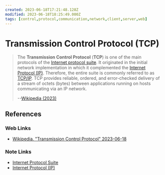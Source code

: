 ```yaml
---
created: 2023-06-18T17:21:48.128Z
modified: 2023-06-18T18:25:49.000Z
tags: [control,protocol,communication,network,client,server,web]
---
```

# Transmission Control Protocol (TCP)

>The **Transmission Control Protocol** (**TCP**) is one of the main protocols of
>the [Internet protocol suite][-tcpip].
>It originated in the initial network implementation in which
>it complemented the [Internet Protocol (IP)][-ip].
>Therefore, the entire suite is commonly referred to as [TCP/IP][-tcpip].
>TCP provides reliable, ordered, and error-checked delivery of
>a stream of octets (bytes) between applications running on
>hosts communicating via an IP network.
>
>--[Wikipedia (2023)][wiki-tcp]

## References

### Web Links

* [Wikipedia. "Transmission Control Protocol" 2023-06-18][wiki-tcp]

<!-- Hidden References -->
[wiki-tcp]: https://en.wikipedia.org/wiki/Transmission_Control_Protocol "Wikipedia. Transmission Control Protocol 2023-06-18"

### Note Links

* [Internet Protocol Suite][-tcpip]
* [Internet Protocol (IP)][-ip]

<!-- Hidden References -->
[-tcpip]: internet-protocol-suite.md "Internet Protocol Suite"
[-ip]: internet-protocol.md "Internet Protocol (IP)"
